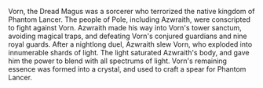 Vorn, the Dread Magus was a sorcerer who terrorized the native kingdom of  Phantom Lancer. The people of Pole, including Azwraith, were conscripted to fight against Vorn. Azwraith made his way into Vorn's tower sanctum, avoiding magical traps, and defeating Vorn's conjured guardians and nine royal guards. After a nightlong duel, Azwraith slew Vorn, who exploded into innumerable shards of light. The light saturated Azwraith's body, and gave him the power to blend with all spectrums of light.
Vorn's remaining essence was formed into a crystal, and used to craft a spear for Phantom Lancer.

